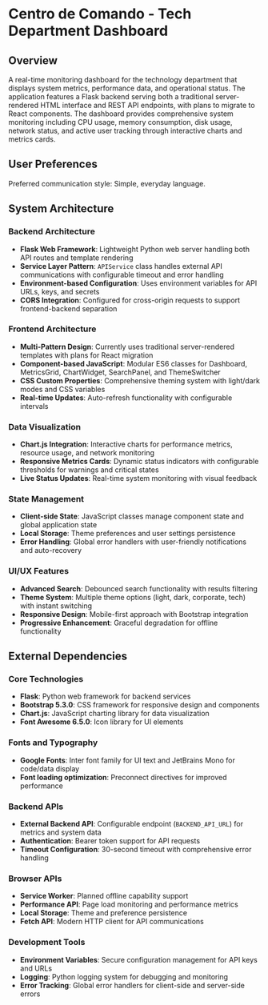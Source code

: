 # Centro de Comando - Tech Department Dashboard

## Overview

A real-time monitoring dashboard for the technology department that displays system metrics, performance data, and operational status. The application features a Flask backend serving both a traditional server-rendered HTML interface and REST API endpoints, with plans to migrate to React components. The dashboard provides comprehensive system monitoring including CPU usage, memory consumption, disk usage, network status, and active user tracking through interactive charts and metrics cards.

## User Preferences

Preferred communication style: Simple, everyday language.

## System Architecture

### Backend Architecture
- **Flask Web Framework**: Lightweight Python web server handling both API routes and template rendering
- **Service Layer Pattern**: `APIService` class handles external API communications with configurable timeout and error handling
- **Environment-based Configuration**: Uses environment variables for API URLs, keys, and secrets
- **CORS Integration**: Configured for cross-origin requests to support frontend-backend separation

### Frontend Architecture
- **Multi-Pattern Design**: Currently uses traditional server-rendered templates with plans for React migration
- **Component-based JavaScript**: Modular ES6 classes for Dashboard, MetricsGrid, ChartWidget, SearchPanel, and ThemeSwitcher
- **CSS Custom Properties**: Comprehensive theming system with light/dark modes and CSS variables
- **Real-time Updates**: Auto-refresh functionality with configurable intervals

### Data Visualization
- **Chart.js Integration**: Interactive charts for performance metrics, resource usage, and network monitoring
- **Responsive Metrics Cards**: Dynamic status indicators with configurable thresholds for warnings and critical states
- **Live Status Updates**: Real-time system monitoring with visual feedback

### State Management
- **Client-side State**: JavaScript classes manage component state and global application state
- **Local Storage**: Theme preferences and user settings persistence
- **Error Handling**: Global error handlers with user-friendly notifications and auto-recovery

### UI/UX Features
- **Advanced Search**: Debounced search functionality with results filtering
- **Theme System**: Multiple theme options (light, dark, corporate, tech) with instant switching
- **Responsive Design**: Mobile-first approach with Bootstrap integration
- **Progressive Enhancement**: Graceful degradation for offline functionality

## External Dependencies

### Core Technologies
- **Flask**: Python web framework for backend services
- **Bootstrap 5.3.0**: CSS framework for responsive design and components
- **Chart.js**: JavaScript charting library for data visualization
- **Font Awesome 6.5.0**: Icon library for UI elements

### Fonts and Typography
- **Google Fonts**: Inter font family for UI text and JetBrains Mono for code/data display
- **Font loading optimization**: Preconnect directives for improved performance

### Backend APIs
- **External Backend API**: Configurable endpoint (`BACKEND_API_URL`) for metrics and system data
- **Authentication**: Bearer token support for API requests
- **Timeout Configuration**: 30-second timeout with comprehensive error handling

### Browser APIs
- **Service Worker**: Planned offline capability support
- **Performance API**: Page load monitoring and performance metrics
- **Local Storage**: Theme and preference persistence
- **Fetch API**: Modern HTTP client for API communications

### Development Tools
- **Environment Variables**: Secure configuration management for API keys and URLs
- **Logging**: Python logging system for debugging and monitoring
- **Error Tracking**: Global error handlers for client-side and server-side errors